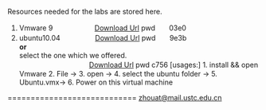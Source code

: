 Resources needed for the labs are stored here.

 1. Vmware 9　　　　　　[Download Url][1] pwd　　03e0  
 2. ubuntu10.04　　　　　[Download Url][2] pwd　　9e3b  
    **or**   
    select the one which we offered.  
    　　　　　　　　　　[Download Url][3] pwd c756
    [usages:]
             1. install && open Vmware
             2. File ->
             3. open ->
             4. select the ubuntu folder ->
             5. Ubuntu.vmx->
             6. Power on this virtual machine

============================
zhouat@mail.ustc.edu.cn


  [1]: http://yunpan.cn/QafXR5apT2B5G
  [2]: http://yunpan.cn/QafbKjTyITFXQ
  [3]: http://yunpan.cn/QaKVAnQ6frkUd
